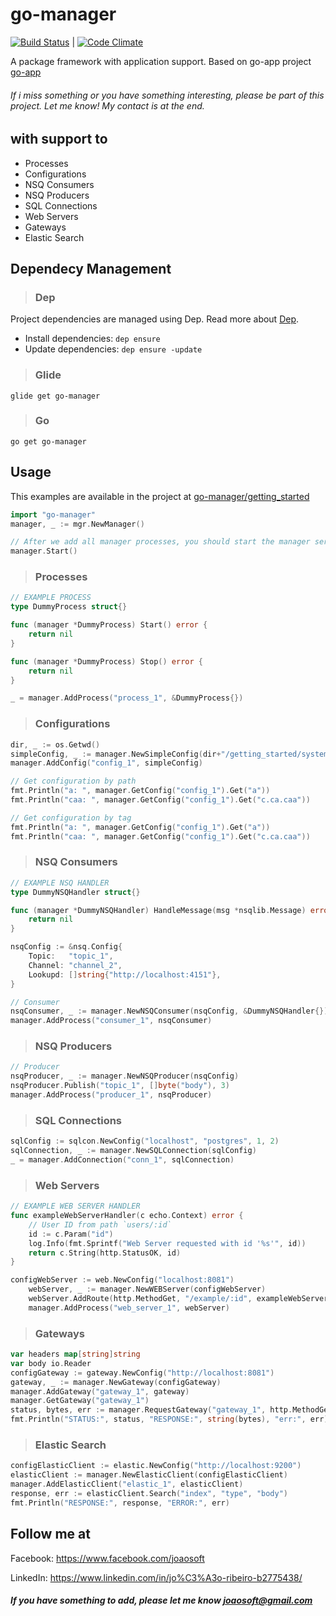 # go-manager
[![Build Status](https://travis-ci.org/joaosoft/go-manager.svg?branch=master)](https://travis-ci.org/joaosoft/go-manager) | [![Code Climate](https://codeclimate.com/github/joaosoft/go-manager/badges/coverage.svg)](https://codeclimate.com/github/joaosoft/go-manager)

A package framework with application support. 
Based on go-app project [go-app](https://gitlab.com/mandalore/go-app)
###### If i miss something or you have something interesting, please be part of this project. Let me know! My contact is at the end.

## with support to
* Processes
* Configurations
* NSQ Consumers
* NSQ Producers
* SQL Connections
* Web Servers
* Gateways
* Elastic Search

## Dependecy Management 
>### Dep

Project dependencies are managed using Dep. Read more about [Dep](https://github.com/golang/dep).
* Install dependencies: `dep ensure`
* Update dependencies: `dep ensure -update`

>### Glide
```
glide get go-manager
```

>### Go
```
go get go-manager
```

## Usage 
This examples are available in the project at [go-manager/getting_started](https://go-manager/tree/master/getting_started)

```go
import "go-manager"
manager, _ := mgr.NewManager()

// After we add all manager processes, you should start the manager service!
manager.Start()
```

>### Processes
```go
// EXAMPLE PROCESS
type DummyProcess struct{}

func (manager *DummyProcess) Start() error {
	return nil
}

func (manager *DummyProcess) Stop() error {
	return nil
}

_ = manager.AddProcess("process_1", &DummyProcess{})
```

>### Configurations
```go
dir, _ := os.Getwd()
simpleConfig, _ := manager.NewSimpleConfig(dir+"/getting_started/system/", "config", "json")
manager.AddConfig("config_1", simpleConfig)

// Get configuration by path
fmt.Println("a: ", manager.GetConfig("config_1").Get("a"))
fmt.Println("caa: ", manager.GetConfig("config_1").Get("c.ca.caa"))

// Get configuration by tag
fmt.Println("a: ", manager.GetConfig("config_1").Get("a"))
fmt.Println("caa: ", manager.GetConfig("config_1").Get("c.ca.caa"))
```

>### NSQ Consumers 
```go
// EXAMPLE NSQ HANDLER
type DummyNSQHandler struct{}

func (manager *DummyNSQHandler) HandleMessage(msg *nsqlib.Message) error {
	return nil
}

nsqConfig := &nsq.Config{
    Topic:   "topic_1",
    Channel: "channel_2",
    Lookupd: []string{"http://localhost:4151"},
}

// Consumer
nsqConsumer, _ := manager.NewNSQConsumer(nsqConfig, &DummyNSQHandler{})
manager.AddProcess("consumer_1", nsqConsumer)
```

>### NSQ Producers
```go
// Producer
nsqProducer, _ := manager.NewNSQProducer(nsqConfig)
nsqProducer.Publish("topic_1", []byte("body"), 3)
manager.AddProcess("producer_1", nsqProducer)
```

>### SQL Connections
```go
sqlConfig := sqlcon.NewConfig("localhost", "postgres", 1, 2)
sqlConnection, _ := manager.NewSQLConnection(sqlConfig)
_ = manager.AddConnection("conn_1", sqlConnection)
```

>### Web Servers
```go
// EXAMPLE WEB SERVER HANDLER
func exampleWebServerHandler(c echo.Context) error {
	// User ID from path `users/:id`
	id := c.Param("id")
	log.Info(fmt.Sprintf("Web Server requested with id '%s'", id))
	return c.String(http.StatusOK, id)
}

configWebServer := web.NewConfig("localhost:8081")
	webServer, _ := manager.NewWEBServer(configWebServer)
	webServer.AddRoute(http.MethodGet, "/example/:id", exampleWebServerHandler)
	manager.AddProcess("web_server_1", webServer)
```

>### Gateways
```go
var headers map[string]string
var body io.Reader
configGateway := gateway.NewConfig("http://localhost:8081")
gateway, _ := manager.NewGateway(configGateway)
manager.AddGateway("gateway_1", gateway)
manager.GetGateway("gateway_1")
status, bytes, err := manager.RequestGateway("gateway_1", http.MethodGet, "/example/123456789", headers, body)
fmt.Println("STATUS:", status, "RESPONSE:", string(bytes), "err:", err)
```

>### Elastic Search
```go
configElasticClient := elastic.NewConfig("http://localhost:9200")
elasticClient := manager.NewElasticClient(configElasticClient)
manager.AddElasticClient("elastic_1", elasticClient)
response, err := elasticClient.Search("index", "type", "body")
fmt.Println("RESPONSE:", response, "ERROR:", err)
```

## Follow me at
Facebook: https://www.facebook.com/joaosoft

LinkedIn: https://www.linkedin.com/in/jo%C3%A3o-ribeiro-b2775438/

##### If you have something to add, please let me know joaosoft@gmail.com
